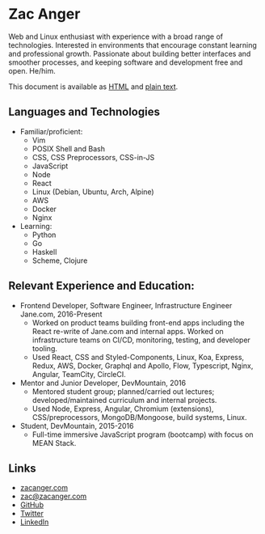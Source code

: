 # Zac Anger

Web and Linux enthusiast with experience with a broad range of technologies.
Interested in environments that encourage constant learning and professional
growth. Passionate about building better interfaces and smoother processes, and
keeping software and development free and open. He/him.

This document is available as [HTML](https://zacanger.com/cv) and
[plain text](https://github.com/zacanger/dotcom/blob/master/cv/cv.md).

## Languages and Technologies

* Familiar/proficient:
  * Vim
  * POSIX Shell and Bash
  * CSS, CSS Preprocessors, CSS-in-JS
  * JavaScript
  * Node
  * React
  * Linux (Debian, Ubuntu, Arch, Alpine)
  * AWS
  * Docker
  * Nginx
* Learning:
  * Python
  * Go
  * Haskell
  * Scheme, Clojure

## Relevant Experience and Education:

* Frontend Developer, Software Engineer, Infrastructure Engineer Jane.com, 2016-Present
  * Worked on product teams building front-end apps including the React re-write
    of Jane.com and internal apps. Worked on infrastructure teams on CI/CD,
    monitoring, testing, and developer tooling.
  * Used React, CSS and Styled-Components, Linux, Koa, Express, Redux, AWS,
    Docker, Graphql and Apollo, Flow, Typescript, Nginx, Angular, TeamCity,
    CircleCI.
* Mentor and Junior Developer, DevMountain, 2016
  * Mentored student group; planned/carried out lectures; developed/maintained
    curriculum and internal projects.
  * Used Node, Express, Angular, Chromium (extensions), CSS/preprocessors,
    MongoDB/Mongoose, build systems, Linux.
* Student, DevMountain, 2015-2016
  * Full-time immersive JavaScript program (bootcamp) with focus on MEAN Stack.

## Links

* [zacanger.com](https://zacanger.com)
* [zac@zacanger.com](mailto:zac@zacanger.com)
* [GitHub](https://github.com/zacanger)
* [Twitter](https://twitter.com/zacanger)
* [LinkedIn](https://linkedin.com/in/zacanger)

